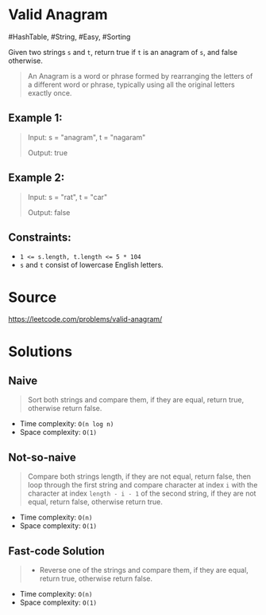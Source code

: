 # Valid Anagram

#HashTable, #String, #Easy, #Sorting

Given two strings `s` and `t`, return true if `t` is an anagram of `s`, and false otherwise.

> An Anagram is a word or phrase formed by rearranging the letters of a different word or phrase, typically using all the original letters exactly once.

## Example 1:

> Input: s = "anagram", t = "nagaram"
>
> Output: true

## Example 2:

> Input: s = "rat", t = "car"
>
> Output: false

## Constraints:

- `1 <= s.length, t.length <= 5 * 104`
- `s` and `t` consist of lowercase English letters.

# Source
https://leetcode.com/problems/valid-anagram/

# Solutions

## Naive

> Sort both strings and compare them, if they are equal, return true, otherwise return false.

- Time complexity: `O(n log n)`
- Space complexity: `O(1)`

## Not-so-naive

> Compare both strings length, if they are not equal, return false, then loop through the first string and compare character at index `i` with the character at index `length - i - 1` of the second string, if they are not equal, return false, otherwise return true.

- Time complexity: `O(n)`
- Space complexity: `O(1)`

## Fast-code Solution

> - Reverse one of the strings and compare them, if they are equal, return true, otherwise return false.

- Time complexity: `O(n)`
- Space complexity: `O(1)`
